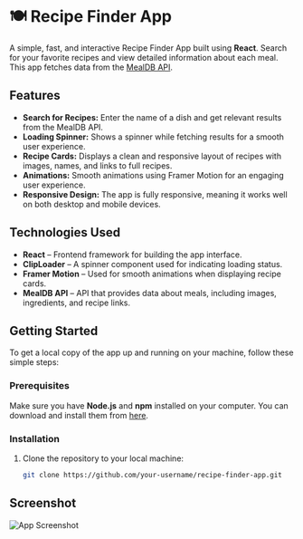 # 🍽️ Recipe Finder App

A simple, fast, and interactive Recipe Finder App built using **React**. Search for your favorite recipes and view detailed information about each meal. This app fetches data from the [MealDB API](https://www.themealdb.com/).

## Features

- **Search for Recipes:** Enter the name of a dish and get relevant results from the MealDB API.
- **Loading Spinner:** Shows a spinner while fetching results for a smooth user experience.
- **Recipe Cards:** Displays a clean and responsive layout of recipes with images, names, and links to full recipes.
- **Animations:** Smooth animations using Framer Motion for an engaging user experience.
- **Responsive Design:** The app is fully responsive, meaning it works well on both desktop and mobile devices.

## Technologies Used

- **React** – Frontend framework for building the app interface.
- **ClipLoader** – A spinner component used for indicating loading status.
- **Framer Motion** – Used for smooth animations when displaying recipe cards.
- **MealDB API** – API that provides data about meals, including images, ingredients, and recipe links.

## Getting Started

To get a local copy of the app up and running on your machine, follow these simple steps:

### Prerequisites

Make sure you have **Node.js** and **npm** installed on your computer. You can download and install them from [here](https://nodejs.org/).

### Installation

1. Clone the repository to your local machine:
   ```bash
   git clone https://github.com/your-username/recipe-finder-app.git

## Screenshot
![App Screenshot](https://github.com/aneesh-acharyeah/react-recipe-finder/blob/main/recipe-finder.png) 





